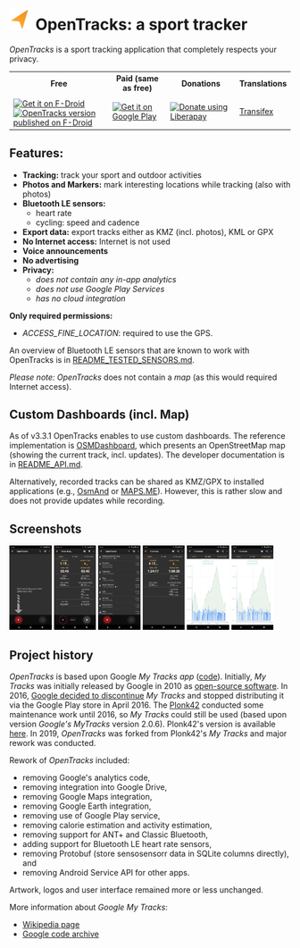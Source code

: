 # <img src="drawable-svg/LOGO.svg" alt="OpenTracks logo" height="40"></img> OpenTracks: a sport tracker

_OpenTracks_ is a sport tracking application that completely respects your privacy.

<table>
    <tr>
        <th>Free</th>
        <th>Paid (same as free)</th>
        <th>Donations</th>
        <th>Translations</th>
    </tr>
    <tr>
        <td>
            <a href="https://f-droid.org/packages/de.dennisguse.opentracks">
                <img alt="Get it on F-Droid" src="https://fdroid.gitlab.io/artwork/badge/get-it-on.png" height="60" align="middle">
                <br />
                <img alt="OpenTracks version published on F-Droid" src="https://img.shields.io/f-droid/v/de.dennisguse.opentracks.svg" align="middle" >
            </a>
        </td>
        <td>
            <a href="https://play.google.com/store/apps/details?id=de.dennisguse.opentracks.playstore">
                <img alt="Get it on Google Play" src="https://play.google.com/intl/en_us/badges/static/images/badges/en_badge_web_generic.png" height="60" align="middle">
            </a>
        </td>
        <td>
            <a href="https://liberapay.com/OpenTracks/donate">
                <img alt="Donate using Liberapay" src="https://liberapay.com/assets/widgets/donate.svg" height="45" align="middle">
            </a>
        </td>
        <td>
            <a href="https://www.transifex.com/opentracks/opentracks/">
                Transifex
            </a>
        </td>
    </tr>
</table>

## Features:
* __Tracking:__ track your sport and outdoor activities 
* __Photos and Markers:__ mark interesting locations while tracking (also with photos)
* __Bluetooth LE sensors:__ 
  * heart rate
  * cycling: speed and cadence
* __Export data:__ export tracks either as KMZ (incl. photos), KML or GPX
* __No Internet access:__ Internet is not used
* __Voice announcements__
* __No advertising__
* __Privacy:__
    * _does not contain any in-app analytics_
    * _does not use Google Play Services_ 
    * _has no cloud integration_
    
__Only required permissions:__
* _ACCESS_FINE_LOCATION_: required to use the GPS.

An overview of Bluetooth LE sensors that are known to work with OpenTracks is in [README_TESTED_SENSORS.md](README_TESTED_SENSORS.md).

_Please note:_
_OpenTracks_ does not contain a _map_ (as this would required Internet access).

## Custom Dashboards (incl. Map)
As of v3.3.1 OpenTracks enables to use custom dashboards.
The reference implementation is [OSMDashboard](https://github.com/OpenTracksApp/OSMDashboard), which presents an OpenStreetMap map (showing the current track, incl. updates).
The developer documentation is in [README_API.md](README_API.md).

Alternatively, recorded tracks can be shared as KMZ/GPX to installed applications (e.g., [OsmAnd](https://play.google.com/store/apps/details?id=net.osmand) or [MAPS.ME](https://play.google.com/store/apps/details?id=com.mapswithme.maps.pro)).
However, this is rather slow and does not provide updates while recording.


## Screenshots
<div>
    <img width="15%" src="fastlane/metadata/android/en-US/phoneScreenshots/screenshot_1.png">
    <img width="15%" src="fastlane/metadata/android/en-US/phoneScreenshots/screenshot_2.png">
    <img width="15%" src="fastlane/metadata/android/en-US/phoneScreenshots/screenshot_3.png">
    <img width="15%" src="fastlane/metadata/android/en-US/phoneScreenshots/screenshot_4.png">
    <img width="15%" src="fastlane/metadata/android/en-US/phoneScreenshots/screenshot_5.png">
    <img width="15%" src="fastlane/metadata/android/en-US/phoneScreenshots/screenshot_6.png">
</div>

## Project history

_OpenTracks_ is based upon Google _My Tracks app_ ([code](https://code.google.com/archive/p/mytracks/)).
Initially, _My Tracks_ was initially released by Google in 2010 as [open-source software](http://google-latlong.blogspot.fr/2010/05/code-for-my-tracks-is-now-yours.html).
In 2016, [Google decided to discontinue](https://support.google.com/maps/answer/6333516) _My Tracks_ and stopped distributing it via the Google Play store in April 2016.
The [Plonk42](https://github.com/plonk42) conducted some maintenance work until 2016, so _My Tracks_ could still be used (based upon version _Google's MyTracks_ version 2.0.6).
Plonk42's version is available [here](https://github.com/Plonk42/mytracks).
In 2019, _OpenTracks_ was forked from Plonk42's _My Tracks_ and major rework was conducted.

Rework of _OpenTracks_ included:
* removing Google's analytics code, 
* removing integration into Google Drive, 
* removing Google Maps integration,
* removing Google Earth integration,
* removing use of Google Play service,
* removing calorie estimation and activity estimation,
* removing support for ANT+ and Classic Bluetooth,
* adding support for Bluetooth LE heart rate sensors,
* removing Protobuf (store sensosensorr data in SQLite columns directly), and
* removing Android Service API for other apps.

Artwork, logos and user interface remained more or less unchanged. 

More information about _Google My Tracks_:
* [Wikipedia page](https://en.wikipedia.org/wiki/MyTracks)
* [Google code archive](https://code.google.com/archive/p/mytracks/)
